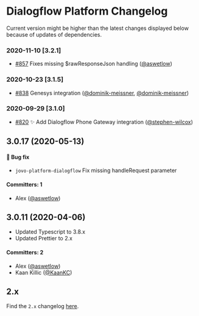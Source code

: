 # Dialogflow Platform Changelog

Current version might be higher than the latest changes displayed below because of updates of dependencies.

### 2020-11-10 [3.2.1]
- [#857](https://github.com/jovotech/jovo-framework/pull/857) Fixes missing $rawResponseJson handling ([@aswetlow](https://github.com/aswetlow))


### 2020-10-23 [3.1.5]
- [#838](https://github.com/jovotech/jovo-framework/pull/838) Genesys integration ([@dominik-meissner](https://github.com/StepanU), [@dominik-meissner](https://github.com/dominik-meissner))


### 2020-09-29 [3.1.0]

- [#820](https://github.com/jovotech/jovo-framework/pull/820) :sparkles: Add Dialogflow Phone Gateway integration ([@stephen-wilcox](https://github.com/stephen-wilcox))

## 3.0.17 (2020-05-13)

#### :bug: Bug fix
 * `jovo-platform-dialogflow` Fix missing handleRequest parameter 

#### Committers: 1
- Alex ([@aswetlow](https://github.com/aswetlow))



## 3.0.11 (2020-04-06)

* Updated Typescript to 3.8.x
* Updated Prettier to 2.x

#### Committers: 2
- Alex ([@aswetlow](https://github.com/aswetlow))
- Kaan Killic ([@KaanKC](https://github.com/KaanKC))

## 2.x

Find the `2.x` changelog [here](https://github.com/jovotech/jovo-framework/blob/v2/CHANGELOG.md).

